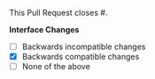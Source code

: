 This Pull Request closes #<!-- ADD RELEVANT ISSUE ID HERE -->.


**Interface Changes**
<!-- Use this template for implementations that change the softwares interface in a backwards compatible manner -->

- [ ] Backwards incompatible changes <!-- USE "MAJOR" INSTEAD -->
- [x] Backwards compatible changes
- [ ] None of the above <!-- USE "PATCH" INSTEAD -->
